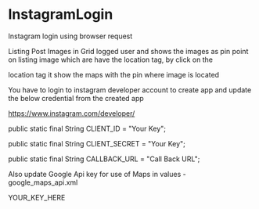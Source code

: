 # InstagramLogin

Instagram login using browser request

Listing Post Images in Grid logged user and shows the images as pin point on listing image which are have the location tag, by click on the 

location tag it show the maps with the pin where image is located

You have to login to instagram developer account to create app and update the below credential from the created app

https://www.instagram.com/developer/

public static final String CLIENT_ID = "Your Key";

public static final String CLIENT_SECRET = "Your Key";

public static final String CALLBACK_URL = "Call Back URL";

Also update Google Api key for use of Maps in values - google_maps_api.xml

<string name="google_maps_key" templateMergeStrategy="preserve" translatable="false">YOUR_KEY_HERE</string>
